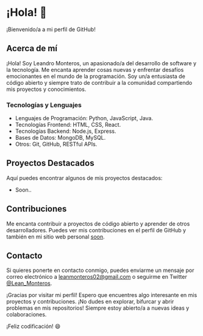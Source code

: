# ¡Hola! 👋

¡Bienvenido/a a mi perfil de GitHub!

## Acerca de mí

¡Hola! Soy Leandro Monteros, un apasionado/a del desarrollo de software y la tecnología. Me encanta aprender cosas nuevas y enfrentar desafíos emocionantes en el mundo de la programación. Soy un/a entusiasta de código abierto y siempre trato de contribuir a la comunidad compartiendo mis proyectos y conocimientos.

### Tecnologías y Lenguajes

- Lenguajes de Programación: Python, JavaScript, Java.
- Tecnologías Frontend: HTML, CSS, React.
- Tecnologías Backend: Node.js, Express.
- Bases de Datos: MongoDB, MySQL.
- Otros: Git, GitHub, RESTful APIs.

## Proyectos Destacados

Aquí puedes encontrar algunos de mis proyectos destacados:

- Soon..

## Contribuciones

Me encanta contribuir a proyectos de código abierto y aprender de otros desarrolladores. Puedes ver mis contribuciones en el perfil de GitHub y también en mi sitio web personal [soon]().

## Contacto

Si quieres ponerte en contacto conmigo, puedes enviarme un mensaje por correo electrónico a leanmonteros02@gmail.com o seguirme en Twitter [@Lean_Monteros](https://twitter.com/Lean_Monteros).

¡Gracias por visitar mi perfil! Espero que encuentres algo interesante en mis proyectos y contribuciones. ¡No dudes en explorar, bifurcar y abrir problemas en mis repositorios! Siempre estoy abierto/a a nuevas ideas y colaboraciones.

¡Feliz codificación! 😄
